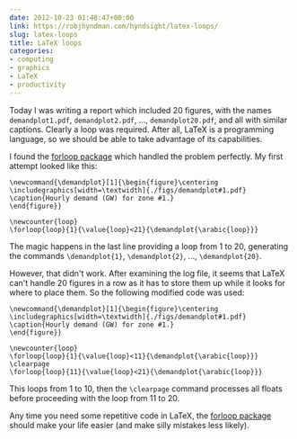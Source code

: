 ```yaml
---
date: 2012-10-23 01:48:47+00:00
link: https://robjhyndman.com/hyndsight/latex-loops/
slug: latex-loops
title: LaTeX loops
categories:
- computing
- graphics
- LaTeX
- productivity
---
```


Today I was writing a report which included 20 figures, with the names `demandplot1.pdf`, `demandplot2.pdf`, ..., `demandplot20.pdf`, and all with similar captions. Clearly a loop was required. After all, LaTeX is a programming language, so we should be able to take advantage of its capabilities.<!-- more -->

I found the [forloop package](http://ctan.org/tex-archive/macros/latex/contrib/forloop) which handled the problem perfectly. My first attempt looked like this:


    \newcommand{\demandplot}[1]{\begin{figure}\centering
    \includegraphics[width=\textwidth]{./figs/demandplot#1.pdf}
    \caption{Hourly demand (GW) for zone #1.}
    \end{figure}}

    \newcounter{loop}
    \forloop{loop}{1}{\value{loop}<21}{\demandplot{\arabic{loop}}}

The magic happens in the last line providing a loop from 1 to 20, generating the commands `\demandplot{1}`, `\demandplot{2}`, ..., `\demandplot{20}`.

However, that didn't work. After examining the log file, it seems that LaTeX can't handle 20 figures in a row as it has to store them up while it looks for where to place them. So the following modified code was used:


    \newcommand{\demandplot}[1]{\begin{figure}\centering
    \includegraphics[width=\textwidth]{./figs/demandplot#1.pdf}
    \caption{Hourly demand (GW) for zone #1.}
    \end{figure}}

    \newcounter{loop}
    \forloop{loop}{1}{\value{loop}<11}{\demandplot{\arabic{loop}}}
    \clearpage
    \forloop{loop}{11}{\value{loop}<21}{\demandplot{\arabic{loop}}}

This loops from 1 to 10, then the `\clearpage` command processes all floats before proceeding with the loop from 11 to 20.

Any time you need some repetitive code in LaTeX, the [forloop package](http://ctan.org/tex-archive/macros/latex/contrib/forloop) should make your life easier (and make silly mistakes less likely).
